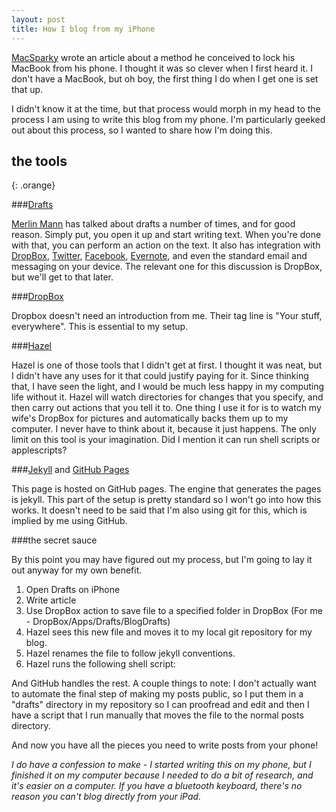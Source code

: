 ```yaml
---
layout: post
title: How I blog from my iPhone
---
```


[MacSparky](http://macsparky.com/blog/2013/5/put-your-mac-to-sleep-with-ios-drafts) wrote an article about a method he conceived to lock his MacBook from his phone. I thought it was so clever when I first heard it. I don't have a MacBook, but oh boy, the first thing I do when I get one is set that up. 

I didn't know it at the time, but that process would morph in my head to the process I am using to write this blog from my phone. I'm particularly geeked out about this process, so I wanted to share how I'm doing this.

## the tools
 {: .orange}

###[Drafts](http://agiletortoise.com/drafts/)

[Merlin Mann](merlinmann.com) has talked about drafts a number of times, and for
good reason. Simply put, you open it up and start writing text. When you're done
with that, you can perform an action on the text. It also has integration with
[DropBox](http://dropbox.com), [Twitter](http://twitter.com), [Facebook](http://facebook.com),
[Evernote](http://evernote.com), and even the standard email and messaging on your
device. The relevant one for this discussion is DropBox, but we'll get to that
later.

###[DropBox](http://dropbox.com)

Dropbox doesn't need an introduction from me. Their tag line is "Your stuff,
everywhere". This is essential to my setup.

###[Hazel](http://noodlesoft.com/hazel.php)

Hazel is one of those tools that I didn't get at first. I thought it was neat,
but I didn't have any uses for it that could justify paying for it. Since
thinking that, I have seen the light, and I would be much less happy in my
computing life without it. Hazel will watch directories for changes that you
specify, and then carry out actions that you tell it to. One thing I use it for
is to watch my wife's DropBox for pictures and automatically backs them up to my
computer. I never have to think about it, because it just happens. The only
limit on this tool is your imagination. Did I mention it can run shell scripts
or applescripts?

###[Jekyll](http://jekyllrb.com) and [GitHub Pages](http://pages.github.com/)

This page is hosted on GitHub pages. The engine that generates the pages is
jekyll. This part of the setup is pretty standard so I won't go into how this
works. It doesn't need to be said that I'm also using git for this, which is
implied by me using GitHub.

###the secret sauce

By this point you may have figured out my process, but I'm going to lay it out
anyway for my own benefit.

1. Open Drafts on iPhone
2. Write article
3. Use DropBox action to save file to a specified folder in DropBox (For me -
   DropBox/Apps/Drafts/BlogDrafts)
4. Hazel sees this new file and moves it to my local git repository for my blog.
5. Hazel renames the file to follow jekyll conventions.
6. Hazel runs the following shell script:

<script src="https://gist.github.com/z3roshot/6200811.js"></script>

And GitHub handles the rest.
A couple things to note: I don't actually want to automate the final step of
making my posts public, so I put them in a "drafts" directory in my repository
so I can proofread and edit and then I have a script that I run manually that
moves the file to the normal posts directory.

And now you have all the pieces you need to write posts from your phone!

_I do have a confession to make - I started writing this on my phone, but I
finished it on my computer because I needed to do a bit of research, and it's
easier on a computer. If you have a bluetooth keyboard, there's no reason you
can't blog directly from your iPad._
